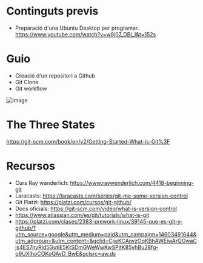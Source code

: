 # Continguts previs

- Preparació d'una Ubuntu Desktop per programar. https://www.youtube.com/watch?v=w8j07_DBl_I&t=152s

# Guio

- Creació d'un repositori a Github
- Git Clone
- Git workflow

![image](https://user-images.githubusercontent.com/4015406/135829076-718ffa56-a43e-4c19-9242-51adccd1fd39.png)


# The Three States

https://git-scm.com/book/en/v2/Getting-Started-What-is-Git%3F



# Recursos

- Curs Ray wanderlich: https://www.raywenderlich.com/4418-beginning-git
- Laracasts: https://laracasts.com/series/git-me-some-version-control
- Git Platzi: https://platzi.com/cursos/git-github/
- Docs oficials: https://git-scm.com/video/what-is-version-control
- https://www.atlassian.com/es/git/tutorials/what-is-git
- https://platzi.com/clases/2383-prework-linux/39145-que-es-git-y-github/?utm_source=google&utm_medium=paid&utm_campaign=14603491644&utm_adgroup=&utm_content=&gclid=CjwKCAjwzOqKBhAWEiwArQGwaCjs4ES7nyRld5GutiE5KtSDmGWeWwKwSPjtK85vhBu28fg-q9UXIhoCOKoQAvD_BwE&gclsrc=aw.ds
